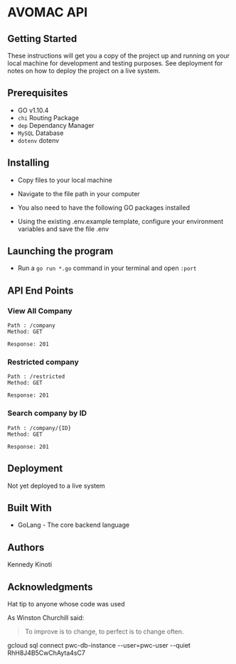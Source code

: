 # AVOMAC API

## Getting Started

These instructions will get you a copy of the project up and running on your local machine for development and testing purposes. See deployment for notes on how to deploy the project on a live system.

## Prerequisites

- GO v1.10.4
- `chi` Routing Package
- `dep` Dependancy Manager
- `MySQL` Database
- `dotenv` dotenv

## Installing

- Copy files to your local machine
- Navigate to the file path in your computer
- You also need to have the following GO packages installed

- Using the existing .env.example template, configure your environment variables and save the file .env

## Launching the program

- Run a `go run *.go`  command in your terminal and open `:port`

## API End Points

### View All Company

    Path : /company
    Method: GET
   
    Response: 201

### Restricted company

    Path : /restricted
    Method: GET
   
    Response: 201

### Search company by ID

    Path : /company/{ID}
    Method: GET
   
    Response: 201

## Deployment

Not yet deployed to a live system

## Built With

- GoLang - The core backend language

## Authors

Kennedy Kinoti

## Acknowledgments

Hat tip to anyone whose code was used

As Winston Churchill said:
> To improve is to change, to perfect is to change often.

gcloud sql connect pwc-db-instance --user=pwc-user --quiet  RhH8J4B5CwChAyta4sC7
